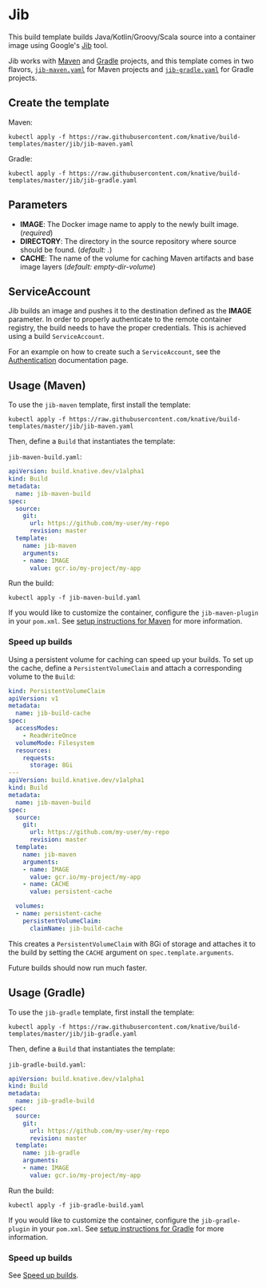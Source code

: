 # Jib

This build template builds Java/Kotlin/Groovy/Scala source into a container image using Google's [Jib](https://github.com/GoogleContainerTools/jib) tool.

Jib works with [Maven](https://github.com/GoogleContainerTools/jib/tree/master/jib-maven-plugin) and [Gradle](https://github.com/GoogleContainerTools/jib/tree/master/jib-gradle-plugin) projects, and this template comes in two flavors, [`jib-maven.yaml`](./jib-maven.yaml) for Maven projects and [`jib-gradle.yaml`](./jib-gradle.yaml) for Gradle projects.

## Create the template

Maven:

```shell
kubectl apply -f https://raw.githubusercontent.com/knative/build-templates/master/jib/jib-maven.yaml
```

Gradle:

```shell
kubectl apply -f https://raw.githubusercontent.com/knative/build-templates/master/jib/jib-gradle.yaml
```

## Parameters

- **IMAGE**: The Docker image name to apply to the newly built image. (*required*)
- **DIRECTORY**: The directory in the source repository where source should be found. (*default: .*)
- **CACHE**: The name of the volume for caching Maven artifacts and base image layers (*default: empty-dir-volume*)

## ServiceAccount

Jib builds an image and pushes it to the destination defined as the **IMAGE** parameter. In order to properly authenticate to the remote container registry, the build needs to have the proper credentials. This is achieved using a build `ServiceAccount`.

For an example on how to create such a `ServiceAccount`, see the [Authentication](https://github.com/knative/docs/blob/master/build/auth.md#basic-authentication-docker) documentation page.

## Usage (Maven)

To use the `jib-maven` template, first install the template:

```shell
kubectl apply -f https://raw.githubusercontent.com/knative/build-templates/master/jib/jib-maven.yaml
```

Then, define a `Build` that instantiates the template:

`jib-maven-build.yaml`:
```yaml
apiVersion: build.knative.dev/v1alpha1
kind: Build
metadata:
  name: jib-maven-build
spec:
  source:
    git:
      url: https://github.com/my-user/my-repo
      revision: master
  template:
    name: jib-maven
    arguments:
    - name: IMAGE
      value: gcr.io/my-project/my-app
```

Run the build:

```shell
kubectl apply -f jib-maven-build.yaml
```

If you would like to customize the container, configure the `jib-maven-plugin` in your `pom.xml`. 
See [setup instructions for Maven](https://github.com/GoogleContainerTools/jib/tree/master/jib-maven-plugin#setup) for more information.

### Speed up builds

Using a persistent volume for caching can speed up your builds. To set up the cache, define a `PersistentVolumeClaim` and attach a corresponding volume to the `Build`:

```yaml
kind: PersistentVolumeClaim
apiVersion: v1
metadata:
  name: jib-build-cache
spec:
  accessModes:
    - ReadWriteOnce
  volumeMode: Filesystem
  resources:
    requests:
      storage: 8Gi
---
apiVersion: build.knative.dev/v1alpha1
kind: Build
metadata:
  name: jib-maven-build
spec:
  source:
    git:
      url: https://github.com/my-user/my-repo
      revision: master
  template:
    name: jib-maven
    arguments:
    - name: IMAGE
      value: gcr.io/my-project/my-app
    - name: CACHE
      value: persistent-cache

  volumes:
  - name: persistent-cache
    persistentVolumeClaim:
      claimName: jib-build-cache
```

This creates a `PersistentVolumeClaim` with 8Gi of storage and attaches it to the build by setting the `CACHE` argument on `spec.template.arguments`.

Future builds should now run much faster.

## Usage (Gradle)

To use the `jib-gradle` template, first install the template:

```shell
kubectl apply -f https://raw.githubusercontent.com/knative/build-templates/master/jib/jib-gradle.yaml
```

Then, define a `Build` that instantiates the template:

`jib-gradle-build.yaml`:
```yaml
apiVersion: build.knative.dev/v1alpha1
kind: Build
metadata:
  name: jib-gradle-build
spec:
  source:
    git:
      url: https://github.com/my-user/my-repo
      revision: master
  template:
    name: jib-gradle
    arguments:
    - name: IMAGE
      value: gcr.io/my-project/my-app
```

Run the build:

```shell
kubectl apply -f jib-gradle-build.yaml
```

If you would like to customize the container, configure the `jib-gradle-plugin` in your `pom.xml`. 
See [setup instructions for Gradle](https://github.com/GoogleContainerTools/jib/tree/master/jib-gradle-plugin#setup) for more information.

### Speed up builds

See [Speed up builds](#speed-up-builds).
